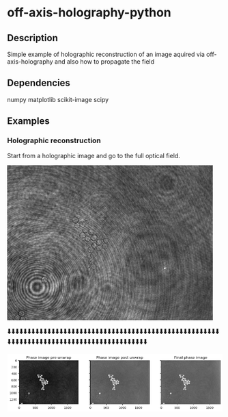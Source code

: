 # off-axis-holography-python

## Description

Simple example of holographic reconstruction of an image aquired via off-axis-holography and also how to propagate the field


## Dependencies
numpy
matplotlib
scikit-image
scipy


## Examples
### Holographic reconstruction

Start from a holographic image and go to the full optical field.

<img src="samplefolder/PS_beads_1_1_1.png" width="482" height="362" title="Holographic image">

🠳🠳🠳🠳🠳🠳🠳🠳🠳🠳🠳🠳🠳🠳🠳🠳🠳🠳🠳🠳🠳🠳🠳🠳🠳🠳🠳🠳🠳🠳🠳🠳🠳🠳🠳🠳🠳🠳🠳🠳🠳🠳🠳🠳🠳🠳🠳🠳🠳🠳🠳🠳🠳🠳🠳🠳🠳🠳🠳🠳🠳🠳🠳🠳🠳🠳🠳🠳🠳🠳🠳🠳🠳🠳🠳🠳🠳🠳🠳🠳🠳🠳🠳🠳🠳🠳🠳🠳


<img src="plots/psl_111/phase_corrections2.png" title="1. Phase image pre unwrap, 2. Phase image post unwrap 3. Final phase image">



